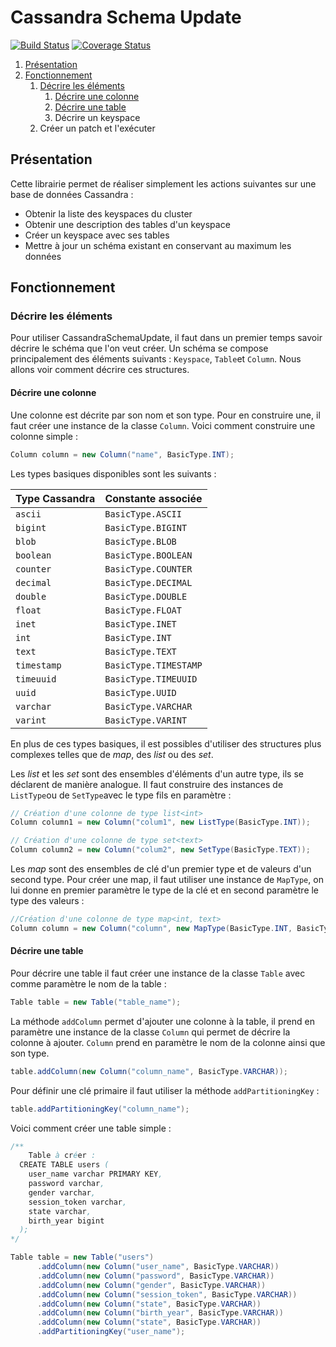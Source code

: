 # Cassandra Schema Update

[![Build Status](https://travis-ci.org/Exensoft/CassandraSchemaUpdate.svg?branch=master)](https://travis-ci.org/Exensoft/CassandraSchemaUpdate)
[![Coverage Status](https://coveralls.io/repos/github/Exensoft/CassandraSchemaUpdate/badge.svg?branch=master)](https://coveralls.io/github/Exensoft/CassandraSchemaUpdate?branch=master)

1. [Présentation](#presentation)
2. [Fonctionnement](#fonctionnement)
	1. [Décrire les éléments](#décrire-les-éléments)
		1. [Décrire une colonne](#décrire-une-colonne)
		2. [Décrire une table](#décrire-une-table)
		3. Décrire un keyspace
	2. Créer un patch et l'exécuter

## Présentation
Cette librairie permet de réaliser simplement les actions suivantes sur une base de données Cassandra :

 * Obtenir la liste des keyspaces du cluster
 * Obtenir une description des tables d'un keyspace
 * Créer un keyspace avec ses tables
 * Mettre à jour un schéma existant en conservant au maximum les données


## Fonctionnement

### Décrire les éléments
Pour utiliser CassandraSchemaUpdate, il faut dans un premier temps savoir décrire le schéma que l'on veut créer. 
Un schéma se compose principalement des éléments suivants : `Keyspace`, `Table`et `Column`. Nous allons voir comment décrire ces structures.

#### Décrire une colonne
Une colonne est décrite par son nom et son type. Pour en construire une, il faut créer une instance de la classe `Column`. Voici comment construire une colonne simple :
```java
Column column = new Column("name", BasicType.INT);
```

Les types basiques disponibles sont les suivants : 

| Type Cassandra   |    Constante associée |
| ---------------- | --------------------- |
| `ascii`          | `BasicType.ASCII`     |
| `bigint`         | `BasicType.BIGINT`    |
| `blob`           | `BasicType.BLOB`      |
| `boolean`        | `BasicType.BOOLEAN`   |
| `counter`        | `BasicType.COUNTER`   |
| `decimal`        | `BasicType.DECIMAL`   |
| `double`         | `BasicType.DOUBLE`    |
| `float`          | `BasicType.FLOAT`     |
| `inet`           | `BasicType.INET`      |
| `int`            | `BasicType.INT`       |
| `text`           | `BasicType.TEXT`      |
| `timestamp`      | `BasicType.TIMESTAMP` |
| `timeuuid`       | `BasicType.TIMEUUID`  |
| `uuid`           | `BasicType.UUID`      |
| `varchar`        | `BasicType.VARCHAR`   |
| `varint`         | `BasicType.VARINT`    |


En plus de ces types basiques, il est possibles d'utiliser des structures plus complexes telles que de *map*, des *list* ou des *set*.

Les *list* et les *set* sont des ensembles d'éléments d'un autre type, ils se déclarent de manière analogue.
Il faut construire des instances de `ListType`ou de `SetType`avec le type fils en paramètre :

```java
// Création d'une colonne de type list<int>
Column column1 = new Column("colum1", new ListType(BasicType.INT));

// Création d'une colonne de type set<text>
Column column2 = new Column("colum2", new SetType(BasicType.TEXT));
```

Les *map* sont des ensembles de clé d'un premier type et de valeurs d'un second type.
Pour créer une map, il faut utiliser une instance de `MapType`, on lui donne en premier paramètre le type de la clé et en second paramètre le type des valeurs :
```java
//Création d'une colonne de type map<int, text>
Column column = new Column("column", new MapType(BasicType.INT, BasicType.TEXT));
```

#### Décrire une table
Pour décrire une table il faut créer une instance de la classe `Table` avec comme paramètre le nom de la table :
```java
Table table = new Table("table_name");
```

La méthode `addColumn` permet d'ajouter une colonne à la table, il prend en paramètre une instance de la classe `Column` qui permet de décrire la colonne à ajouter. `Column` prend en paramètre le nom de la colonne ainsi que son type.
```java
table.addColumn(new Column("column_name", BasicType.VARCHAR));
```

Pour définir une clé primaire il faut utiliser la méthode `addPartitioningKey`  :
```java
table.addPartitioningKey("column_name");
```

Voici comment créer une table simple :

```java
/**
	Table à créer : 
  CREATE TABLE users (
    user_name varchar PRIMARY KEY,
    password varchar,
    gender varchar,
    session_token varchar,
    state varchar,
    birth_year bigint
  );
*/

Table table = new Table("users")
      .addColumn(new Column("user_name", BasicType.VARCHAR))
      .addColumn(new Column("password", BasicType.VARCHAR))
      .addColumn(new Column("gender", BasicType.VARCHAR))
      .addColumn(new Column("session_token", BasicType.VARCHAR))
      .addColumn(new Column("state", BasicType.VARCHAR))
      .addColumn(new Column("birth_year", BasicType.VARCHAR))
      .addColumn(new Column("state", BasicType.VARCHAR))
      .addPartitioningKey("user_name");
```
